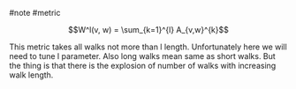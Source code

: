 #note #metric 

$$W^l(v, w) = \sum_{k=1}^{l} A_{v,w}^{k}$$

This metric takes all walks not more than l length. Unfortunately here we will need to tune l parameter. Also long walks mean same as short walks. But the thing is that there is the explosion of number of walks with increasing walk length.